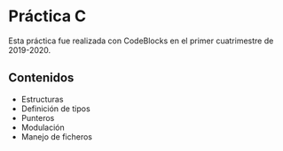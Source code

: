 # Práctica C
Esta práctica fue realizada con CodeBlocks en el primer cuatrimestre de 2019-2020.
## Contenidos
- Estructuras
- Definición de tipos
- Punteros
- Modulación
- Manejo de ficheros
